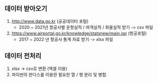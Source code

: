 ## 데이터 받아오기
1. http://www.data.go.kr (공공데이터 포털)
    - 2020 ~ 2021년 항공사별 운항실적 / 여객실적 / 화물실적 받기 -> csv 파일
3. https://www.airportal.go.kr/knowledge/statsnew/main.jsp (항공포털)
    - 2017 ~ 2022 년 항공사 통계 자료 받기 -> xlsx 파일

## 데이터 전처리
1. xlsx -> csv로 변환 (엑셀 이용)
2. 파이썬의 판다스를 이용한 필요한 열 / 행 분리 및 병합.
